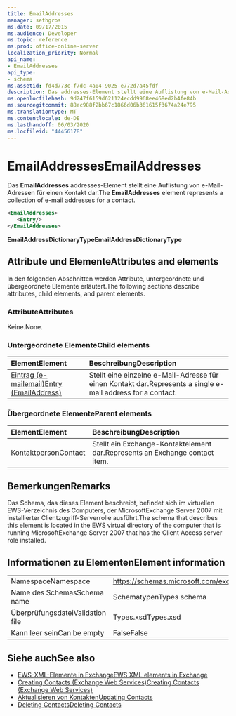 ```yaml
---
title: EmailAddresses
manager: sethgros
ms.date: 09/17/2015
ms.audience: Developer
ms.topic: reference
ms.prod: office-online-server
localization_priority: Normal
api_name:
- EmailAddresses
api_type:
- schema
ms.assetid: fd4d773c-f7dc-4a04-9025-e772d7a45fdf
description: Das addresses-Element stellt eine Auflistung von e-Mail-Adressen für einen Kontakt dar.
ms.openlocfilehash: 9d247f6159d621124ecdd9968ee468ed2b4fe84b
ms.sourcegitcommit: 88ec988f2bb67c1866d06b361615f3674a24e795
ms.translationtype: MT
ms.contentlocale: de-DE
ms.lasthandoff: 06/03/2020
ms.locfileid: "44456178"
---
```

# <a name="emailaddresses"></a><span data-ttu-id="c5423-103">EmailAddresses</span><span class="sxs-lookup"><span data-stu-id="c5423-103">EmailAddresses</span></span>

<span data-ttu-id="c5423-104">Das **EmailAddresses** addresses-Element stellt eine Auflistung von e-Mail-Adressen für einen Kontakt dar.</span><span class="sxs-lookup"><span data-stu-id="c5423-104">The **EmailAddresses** element represents a collection of e-mail addresses for a contact.</span></span> 
  
```xml
<EmailAddresses>
   <Entry/>
</EmailAddresses>
```

 <span data-ttu-id="c5423-105">**EmailAddressDictionaryType**</span><span class="sxs-lookup"><span data-stu-id="c5423-105">**EmailAddressDictionaryType**</span></span>
## <a name="attributes-and-elements"></a><span data-ttu-id="c5423-106">Attribute und Elemente</span><span class="sxs-lookup"><span data-stu-id="c5423-106">Attributes and elements</span></span>

<span data-ttu-id="c5423-107">In den folgenden Abschnitten werden Attribute, untergeordnete und übergeordnete Elemente erläutert.</span><span class="sxs-lookup"><span data-stu-id="c5423-107">The following sections describe attributes, child elements, and parent elements.</span></span>
  
### <a name="attributes"></a><span data-ttu-id="c5423-108">Attribute</span><span class="sxs-lookup"><span data-stu-id="c5423-108">Attributes</span></span>

<span data-ttu-id="c5423-109">Keine.</span><span class="sxs-lookup"><span data-stu-id="c5423-109">None.</span></span>
  
### <a name="child-elements"></a><span data-ttu-id="c5423-110">Untergeordnete Elemente</span><span class="sxs-lookup"><span data-stu-id="c5423-110">Child elements</span></span>

|<span data-ttu-id="c5423-111">**Element**</span><span class="sxs-lookup"><span data-stu-id="c5423-111">**Element**</span></span>|<span data-ttu-id="c5423-112">**Beschreibung**</span><span class="sxs-lookup"><span data-stu-id="c5423-112">**Description**</span></span>|
|:-----|:-----|
|[<span data-ttu-id="c5423-113">Eintrag (e-mailemail)</span><span class="sxs-lookup"><span data-stu-id="c5423-113">Entry (EmailAddress)</span></span>](entry-emailaddress.md) <br/> |<span data-ttu-id="c5423-114">Stellt eine einzelne e-Mail-Adresse für einen Kontakt dar.</span><span class="sxs-lookup"><span data-stu-id="c5423-114">Represents a single e-mail address for a contact.</span></span>  <br/> |
   
### <a name="parent-elements"></a><span data-ttu-id="c5423-115">Übergeordnete Elemente</span><span class="sxs-lookup"><span data-stu-id="c5423-115">Parent elements</span></span>

|<span data-ttu-id="c5423-116">**Element**</span><span class="sxs-lookup"><span data-stu-id="c5423-116">**Element**</span></span>|<span data-ttu-id="c5423-117">**Beschreibung**</span><span class="sxs-lookup"><span data-stu-id="c5423-117">**Description**</span></span>|
|:-----|:-----|
|[<span data-ttu-id="c5423-118">Kontaktperson</span><span class="sxs-lookup"><span data-stu-id="c5423-118">Contact</span></span>](contact.md) <br/> |<span data-ttu-id="c5423-119">Stellt ein Exchange-Kontaktelement dar.</span><span class="sxs-lookup"><span data-stu-id="c5423-119">Represents an Exchange contact item.</span></span>  <br/> |
   
## <a name="remarks"></a><span data-ttu-id="c5423-120">Bemerkungen</span><span class="sxs-lookup"><span data-stu-id="c5423-120">Remarks</span></span>

<span data-ttu-id="c5423-121">Das Schema, das dieses Element beschreibt, befindet sich im virtuellen EWS-Verzeichnis des Computers, der MicrosoftExchange Server 2007 mit installierter Clientzugriff-Serverrolle ausführt.</span><span class="sxs-lookup"><span data-stu-id="c5423-121">The schema that describes this element is located in the EWS virtual directory of the computer that is running MicrosoftExchange Server 2007 that has the Client Access server role installed.</span></span>
  
## <a name="element-information"></a><span data-ttu-id="c5423-122">Informationen zu Elementen</span><span class="sxs-lookup"><span data-stu-id="c5423-122">Element information</span></span>

|||
|:-----|:-----|
|<span data-ttu-id="c5423-123">Namespace</span><span class="sxs-lookup"><span data-stu-id="c5423-123">Namespace</span></span>  <br/> |https://schemas.microsoft.com/exchange/services/2006/types  <br/> |
|<span data-ttu-id="c5423-124">Name des Schemas</span><span class="sxs-lookup"><span data-stu-id="c5423-124">Schema name</span></span>  <br/> |<span data-ttu-id="c5423-125">Schematypen</span><span class="sxs-lookup"><span data-stu-id="c5423-125">Types schema</span></span>  <br/> |
|<span data-ttu-id="c5423-126">Überprüfungsdatei</span><span class="sxs-lookup"><span data-stu-id="c5423-126">Validation file</span></span>  <br/> |<span data-ttu-id="c5423-127">Types.xsd</span><span class="sxs-lookup"><span data-stu-id="c5423-127">Types.xsd</span></span>  <br/> |
|<span data-ttu-id="c5423-128">Kann leer sein</span><span class="sxs-lookup"><span data-stu-id="c5423-128">Can be empty</span></span>  <br/> |<span data-ttu-id="c5423-129">False</span><span class="sxs-lookup"><span data-stu-id="c5423-129">False</span></span>  <br/> |
   
## <a name="see-also"></a><span data-ttu-id="c5423-130">Siehe auch</span><span class="sxs-lookup"><span data-stu-id="c5423-130">See also</span></span>

- [<span data-ttu-id="c5423-131">EWS-XML-Elemente in Exchange</span><span class="sxs-lookup"><span data-stu-id="c5423-131">EWS XML elements in Exchange</span></span>](ews-xml-elements-in-exchange.md)
- [<span data-ttu-id="c5423-132">Creating Contacts (Exchange Web Services)</span><span class="sxs-lookup"><span data-stu-id="c5423-132">Creating Contacts (Exchange Web Services)</span></span>](https://msdn.microsoft.com/library/4845917e-70d1-481c-bbd7-011ec6571789%28Office.15%29.aspx) 
- [<span data-ttu-id="c5423-133">Aktualisieren von Kontakten</span><span class="sxs-lookup"><span data-stu-id="c5423-133">Updating Contacts</span></span>](https://msdn.microsoft.com/library/9a865953-b94a-4229-b632-2dee433314be%28Office.15%29.aspx) 
- [<span data-ttu-id="c5423-134">Deleting Contacts</span><span class="sxs-lookup"><span data-stu-id="c5423-134">Deleting Contacts</span></span>](https://msdn.microsoft.com/library/fcc3dc84-cd3e-455e-a1a7-ae6921c9b588%28Office.15%29.aspx)

